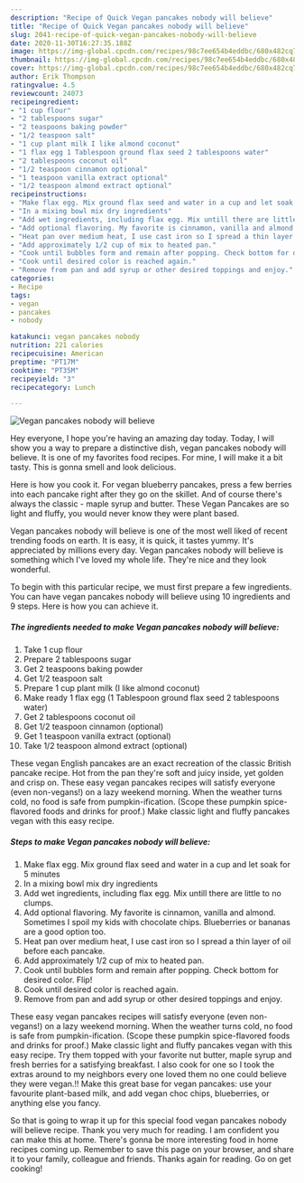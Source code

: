 ```yaml
---
description: "Recipe of Quick Vegan pancakes nobody will believe"
title: "Recipe of Quick Vegan pancakes nobody will believe"
slug: 2041-recipe-of-quick-vegan-pancakes-nobody-will-believe
date: 2020-11-30T16:27:35.188Z
image: https://img-global.cpcdn.com/recipes/98c7ee654b4eddbc/680x482cq70/vegan-pancakes-nobody-will-believe-recipe-main-photo.jpg
thumbnail: https://img-global.cpcdn.com/recipes/98c7ee654b4eddbc/680x482cq70/vegan-pancakes-nobody-will-believe-recipe-main-photo.jpg
cover: https://img-global.cpcdn.com/recipes/98c7ee654b4eddbc/680x482cq70/vegan-pancakes-nobody-will-believe-recipe-main-photo.jpg
author: Erik Thompson
ratingvalue: 4.5
reviewcount: 24073
recipeingredient:
- "1 cup flour"
- "2 tablespoons sugar"
- "2 teaspoons baking powder"
- "1/2 teaspoon salt"
- "1 cup plant milk I like almond coconut"
- "1 flax egg 1 Tablespoon ground flax seed 2 tablespoons water"
- "2 tablespoons coconut oil"
- "1/2 teaspoon cinnamon optional"
- "1 teaspoon vanilla extract optional"
- "1/2 teaspoon almond extract optional"
recipeinstructions:
- "Make flax egg. Mix ground flax seed and water in a cup and let soak for 5 minutes"
- "In a mixing bowl mix dry ingredients"
- "Add wet ingredients, including flax egg. Mix untill there are little to no clumps."
- "Add optional flavoring. My favorite is cinnamon, vanilla and almond. Sometimes I spoil my kids with chocolate chips. Blueberries or bananas are a good option too."
- "Heat pan over medium heat, I use cast iron so I spread a thin layer of oil before each pancake."
- "Add approximately 1/2 cup of mix to heated pan."
- "Cook until bubbles form and remain after popping. Check bottom for desired color. Flip!"
- "Cook until desired color is reached again."
- "Remove from pan and add syrup or other desired toppings and enjoy."
categories:
- Recipe
tags:
- vegan
- pancakes
- nobody

katakunci: vegan pancakes nobody 
nutrition: 221 calories
recipecuisine: American
preptime: "PT17M"
cooktime: "PT35M"
recipeyield: "3"
recipecategory: Lunch

---
```



![Vegan pancakes nobody will believe](https://img-global.cpcdn.com/recipes/98c7ee654b4eddbc/680x482cq70/vegan-pancakes-nobody-will-believe-recipe-main-photo.jpg)

Hey everyone, I hope you're having an amazing day today. Today, I will show you a way to prepare a distinctive dish, vegan pancakes nobody will believe. It is one of my favorites food recipes. For mine, I will make it a bit tasty. This is gonna smell and look delicious.

Here is how you cook it. For vegan blueberry pancakes, press a few berries into each pancake right after they go on the skillet. And of course there&#39;s always the classic - maple syrup and butter. These Vegan Pancakes are so light and fluffy, you would never know they were plant based.

Vegan pancakes nobody will believe is one of the most well liked of recent trending foods on earth. It is easy, it is quick, it tastes yummy. It's appreciated by millions every day. Vegan pancakes nobody will believe is something which I've loved my whole life. They're nice and they look wonderful.


To begin with this particular recipe, we must first prepare a few ingredients. You can have vegan pancakes nobody will believe using 10 ingredients and 9 steps. Here is how you can achieve it.

<!--inarticleads1-->

##### The ingredients needed to make Vegan pancakes nobody will believe:

1. Take 1 cup flour
1. Prepare 2 tablespoons sugar
1. Get 2 teaspoons baking powder
1. Get 1/2 teaspoon salt
1. Prepare 1 cup plant milk (I like almond coconut)
1. Make ready 1 flax egg (1 Tablespoon ground flax seed 2 tablespoons water)
1. Get 2 tablespoons coconut oil
1. Get 1/2 teaspoon cinnamon (optional)
1. Get 1 teaspoon vanilla extract (optional)
1. Take 1/2 teaspoon almond extract (optional)


These vegan English pancakes are an exact recreation of the classic British pancake recipe. Hot from the pan they&#39;re soft and juicy inside, yet golden and crisp on. These easy vegan pancakes recipes will satisfy everyone (even non-vegans!) on a lazy weekend morning. When the weather turns cold, no food is safe from pumpkin-ification. (Scope these pumpkin spice-flavored foods and drinks for proof.) Make classic light and fluffy pancakes vegan with this easy recipe. 

<!--inarticleads2-->

##### Steps to make Vegan pancakes nobody will believe:

1. Make flax egg. Mix ground flax seed and water in a cup and let soak for 5 minutes
1. In a mixing bowl mix dry ingredients
1. Add wet ingredients, including flax egg. Mix untill there are little to no clumps.
1. Add optional flavoring. My favorite is cinnamon, vanilla and almond. Sometimes I spoil my kids with chocolate chips. Blueberries or bananas are a good option too.
1. Heat pan over medium heat, I use cast iron so I spread a thin layer of oil before each pancake.
1. Add approximately 1/2 cup of mix to heated pan.
1. Cook until bubbles form and remain after popping. Check bottom for desired color. Flip!
1. Cook until desired color is reached again.
1. Remove from pan and add syrup or other desired toppings and enjoy.


These easy vegan pancakes recipes will satisfy everyone (even non-vegans!) on a lazy weekend morning. When the weather turns cold, no food is safe from pumpkin-ification. (Scope these pumpkin spice-flavored foods and drinks for proof.) Make classic light and fluffy pancakes vegan with this easy recipe. Try them topped with your favorite nut butter, maple syrup and fresh berries for a satisfying breakfast. I also cook for one so I took the extras around to my neighbors every one loved them no one could believe they were vegan.!! Make this great base for vegan pancakes: use your favourite plant-based milk, and add vegan choc chips, blueberries, or anything else you fancy. 

So that is going to wrap it up for this special food vegan pancakes nobody will believe recipe. Thank you very much for reading. I am confident you can make this at home. There's gonna be more interesting food in home recipes coming up. Remember to save this page on your browser, and share it to your family, colleague and friends. Thanks again for reading. Go on get cooking!
